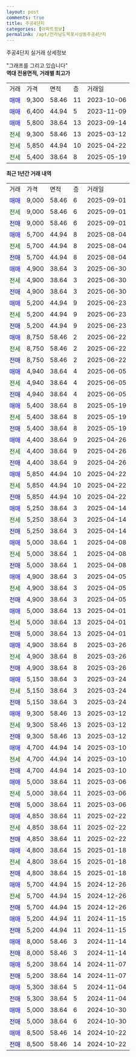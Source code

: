 ```yaml
---
layout: post
comments: true
title: 주공4단지
categories: [아파트정보]
permalink: /apt/전라남도목포시상동주공4단지
---
```


주공4단지 실거래 상세정보

<script type="text/javascript">
  google.charts.load('current', {'packages':['line', 'corechart']});
  google.charts.setOnLoadCallback(drawChart);

  function drawChart() {
    var data = new google.visualization.DataTable();
    data.addColumn('date', '거래일');
    data.addColumn('number', "매매");
    data.addColumn('number', "전세");
    data.addColumn('number', "전매");

    data.addRows([[new Date(Date.parse("2025-09-01")), 9000, null, null], [new Date(Date.parse("2025-09-01")), null, 9000, null], [new Date(Date.parse("2025-09-01")), null, null, 9000], [new Date(Date.parse("2025-08-04")), 5700, null, null], [new Date(Date.parse("2025-08-04")), null, 5700, null], [new Date(Date.parse("2025-08-04")), null, null, 5700], [new Date(Date.parse("2025-06-30")), 4900, null, null], [new Date(Date.parse("2025-06-30")), null, 4900, null], [new Date(Date.parse("2025-06-30")), null, null, 4900], [new Date(Date.parse("2025-06-23")), 5200, null, null], [new Date(Date.parse("2025-06-23")), null, 5200, null], [new Date(Date.parse("2025-06-23")), null, null, 5200], [new Date(Date.parse("2025-06-22")), 8750, null, null], [new Date(Date.parse("2025-06-22")), null, 8750, null], [new Date(Date.parse("2025-06-22")), null, null, 8750], [new Date(Date.parse("2025-06-05")), 4940, null, null], [new Date(Date.parse("2025-06-05")), null, 4940, null], [new Date(Date.parse("2025-06-05")), null, null, 4940], [new Date(Date.parse("2025-05-19")), 5400, null, null], [new Date(Date.parse("2025-05-19")), null, 5400, null], [new Date(Date.parse("2025-05-19")), null, null, 5400], [new Date(Date.parse("2025-04-26")), 4400, null, null], [new Date(Date.parse("2025-04-26")), null, 4400, null], [new Date(Date.parse("2025-04-26")), null, null, 4400], [new Date(Date.parse("2025-04-22")), 5850, null, null], [new Date(Date.parse("2025-04-22")), null, 5850, null], [new Date(Date.parse("2025-04-22")), null, null, 5850], [new Date(Date.parse("2025-04-14")), 5250, null, null], [new Date(Date.parse("2025-04-14")), null, 5250, null], [new Date(Date.parse("2025-04-14")), null, null, 5250], [new Date(Date.parse("2025-04-08")), 5000, null, null], [new Date(Date.parse("2025-04-08")), null, 5000, null], [new Date(Date.parse("2025-04-08")), null, null, 5000], [new Date(Date.parse("2025-04-05")), 4900, null, null], [new Date(Date.parse("2025-04-05")), null, 4900, null], [new Date(Date.parse("2025-04-05")), null, null, 4900], [new Date(Date.parse("2025-04-01")), 5000, null, null], [new Date(Date.parse("2025-04-01")), null, 5000, null], [new Date(Date.parse("2025-04-01")), null, null, 5000], [new Date(Date.parse("2025-03-26")), 4900, null, null], [new Date(Date.parse("2025-03-26")), null, 4900, null], [new Date(Date.parse("2025-03-26")), null, null, 4900], [new Date(Date.parse("2025-03-24")), 5150, null, null], [new Date(Date.parse("2025-03-24")), null, 5150, null], [new Date(Date.parse("2025-03-24")), null, null, 5150], [new Date(Date.parse("2025-03-12")), 9300, null, null], [new Date(Date.parse("2025-03-12")), null, 9300, null], [new Date(Date.parse("2025-03-12")), null, null, 9300], [new Date(Date.parse("2025-03-10")), 4700, null, null], [new Date(Date.parse("2025-03-10")), null, 4700, null], [new Date(Date.parse("2025-03-10")), null, null, 4700], [new Date(Date.parse("2025-03-06")), 5000, null, null], [new Date(Date.parse("2025-03-06")), null, 5000, null], [new Date(Date.parse("2025-03-06")), null, null, 5000], [new Date(Date.parse("2025-02-22")), 4850, null, null], [new Date(Date.parse("2025-02-22")), null, 4850, null], [new Date(Date.parse("2025-02-22")), null, null, 4850], [new Date(Date.parse("2025-01-18")), 4800, null, null], [new Date(Date.parse("2025-01-18")), null, 4800, null], [new Date(Date.parse("2025-01-18")), null, null, 4800], [new Date(Date.parse("2024-12-26")), 5700, null, null], [new Date(Date.parse("2024-12-26")), null, 5700, null], [new Date(Date.parse("2024-12-26")), null, null, 5700], [new Date(Date.parse("2024-11-15")), 5200, null, null], [new Date(Date.parse("2024-11-15")), null, null, 5200], [new Date(Date.parse("2024-11-14")), 8000, null, null], [new Date(Date.parse("2024-11-14")), null, null, 8000], [new Date(Date.parse("2024-11-07")), 5200, null, null], [new Date(Date.parse("2024-11-07")), null, null, 5200], [new Date(Date.parse("2024-11-04")), 5300, null, null], [new Date(Date.parse("2024-11-04")), null, null, 5300], [new Date(Date.parse("2024-10-30")), 5000, null, null], [new Date(Date.parse("2024-10-30")), null, null, 5000], [new Date(Date.parse("2024-10-22")), 8500, null, null], [new Date(Date.parse("2024-10-22")), null, null, 8500]]);

    var options = {
      hAxis: {
        format: 'yyyy/MM/dd'
      },    
      lineWidth: 0,
      pointsVisible: true,    
      title: '최근 1년간 유형별 실거래가 분포',
      legend: { position: 'bottom' }
    };

    var formatter = new google.visualization.NumberFormat({pattern:'###,###'} );
    formatter.format(data, 1);
    formatter.format(data, 2);
    
    setTimeout(function() {
        var chart = new google.visualization.LineChart(document.getElementById('columnchart_material'));
        chart.draw(data, (options));
        document.getElementById('loading').style.display = 'none';
    }, 200);
  }
</script>


<div id="loading" style="z-index:20; display: block; margin-left: 0px">"그래프를 그리고 있습니다"</div>
<div id="columnchart_material" style="width: 95%; margin-left: 0px; display: block"></div>
<!-- contents start -->
<b>역대 전용면적, 거래별 최고가</b>
<table class="sortable">
    <tr>
      <td>거래</td>
      <td>가격</td>
      <td>면적</td>
      <td>층</td>
      <td>거래일</td>
    </tr>
        <tr>
          <td><a style="color: blue">매매</a></td>
          <td>9,300</td>
          <td>58.46</td>
          <td>11</td>
          <td>2023-10-06</td>
        </tr>            <tr>
          <td><a style="color: blue">매매</a></td>
          <td>6,400</td>
          <td>44.94</td>
          <td>5</td>
          <td>2023-11-09</td>
        </tr>            <tr>
          <td><a style="color: blue">매매</a></td>
          <td>5,800</td>
          <td>38.64</td>
          <td>13</td>
          <td>2023-09-14</td>
        </tr>        
        <tr>
              <td><a style="color: darkgreen">전세</a></td>
              <td>9,300</td>
              <td>58.46</td>
              <td>13</td>
              <td>2025-03-12</td>
            </tr>            <tr>
              <td><a style="color: darkgreen">전세</a></td>
              <td>5,850</td>
              <td>44.94</td>
              <td>10</td>
              <td>2025-04-22</td>
            </tr>            <tr>
              <td><a style="color: darkgreen">전세</a></td>
              <td>5,400</td>
              <td>38.64</td>
              <td>8</td>
              <td>2025-05-19</td>
            </tr>        
    
</table>

<b>최근 1년간 거래 내역</b>

<table class="sortable">
    <tr>
      <td>거래</td>
      <td>가격</td>
      <td>면적</td>
      <td>층</td>
      <td>거래일</td>
    </tr>
    <tr>
      <td><a style="color: blue">매매</a></td>
      <td>9,000</td>
      <td>58.46</td>
      <td>6</td>
      <td>2025-09-01</td>
    </tr>          <tr>
      <td><a style="color: darkgreen">전세</a></td>
      <td>9,000</td>
      <td>58.46</td>
      <td>6</td>
      <td>2025-09-01</td>
    </tr>          <tr>
      <td><a style="color: darkblue">전매</a></td>
      <td>9,000</td>
      <td>58.46</td>
      <td>6</td>
      <td>2025-09-01</td>
    </tr>          <tr>
      <td><a style="color: blue">매매</a></td>
      <td>5,700</td>
      <td>44.94</td>
      <td>8</td>
      <td>2025-08-04</td>
    </tr>          <tr>
      <td><a style="color: darkgreen">전세</a></td>
      <td>5,700</td>
      <td>44.94</td>
      <td>8</td>
      <td>2025-08-04</td>
    </tr>          <tr>
      <td><a style="color: darkblue">전매</a></td>
      <td>5,700</td>
      <td>44.94</td>
      <td>8</td>
      <td>2025-08-04</td>
    </tr>          <tr>
      <td><a style="color: blue">매매</a></td>
      <td>4,900</td>
      <td>38.64</td>
      <td>3</td>
      <td>2025-06-30</td>
    </tr>          <tr>
      <td><a style="color: darkgreen">전세</a></td>
      <td>4,900</td>
      <td>38.64</td>
      <td>3</td>
      <td>2025-06-30</td>
    </tr>          <tr>
      <td><a style="color: darkblue">전매</a></td>
      <td>4,900</td>
      <td>38.64</td>
      <td>3</td>
      <td>2025-06-30</td>
    </tr>          <tr>
      <td><a style="color: blue">매매</a></td>
      <td>5,200</td>
      <td>44.94</td>
      <td>9</td>
      <td>2025-06-23</td>
    </tr>          <tr>
      <td><a style="color: darkgreen">전세</a></td>
      <td>5,200</td>
      <td>44.94</td>
      <td>9</td>
      <td>2025-06-23</td>
    </tr>          <tr>
      <td><a style="color: darkblue">전매</a></td>
      <td>5,200</td>
      <td>44.94</td>
      <td>9</td>
      <td>2025-06-23</td>
    </tr>          <tr>
      <td><a style="color: blue">매매</a></td>
      <td>8,750</td>
      <td>58.46</td>
      <td>2</td>
      <td>2025-06-22</td>
    </tr>          <tr>
      <td><a style="color: darkgreen">전세</a></td>
      <td>8,750</td>
      <td>58.46</td>
      <td>2</td>
      <td>2025-06-22</td>
    </tr>          <tr>
      <td><a style="color: darkblue">전매</a></td>
      <td>8,750</td>
      <td>58.46</td>
      <td>2</td>
      <td>2025-06-22</td>
    </tr>          <tr>
      <td><a style="color: blue">매매</a></td>
      <td>4,940</td>
      <td>38.64</td>
      <td>4</td>
      <td>2025-06-05</td>
    </tr>          <tr>
      <td><a style="color: darkgreen">전세</a></td>
      <td>4,940</td>
      <td>38.64</td>
      <td>4</td>
      <td>2025-06-05</td>
    </tr>          <tr>
      <td><a style="color: darkblue">전매</a></td>
      <td>4,940</td>
      <td>38.64</td>
      <td>4</td>
      <td>2025-06-05</td>
    </tr>          <tr>
      <td><a style="color: blue">매매</a></td>
      <td>5,400</td>
      <td>38.64</td>
      <td>8</td>
      <td>2025-05-19</td>
    </tr>          <tr>
      <td><a style="color: darkgreen">전세</a></td>
      <td>5,400</td>
      <td>38.64</td>
      <td>8</td>
      <td>2025-05-19</td>
    </tr>          <tr>
      <td><a style="color: darkblue">전매</a></td>
      <td>5,400</td>
      <td>38.64</td>
      <td>8</td>
      <td>2025-05-19</td>
    </tr>          <tr>
      <td><a style="color: blue">매매</a></td>
      <td>4,400</td>
      <td>38.64</td>
      <td>9</td>
      <td>2025-04-26</td>
    </tr>          <tr>
      <td><a style="color: darkgreen">전세</a></td>
      <td>4,400</td>
      <td>38.64</td>
      <td>9</td>
      <td>2025-04-26</td>
    </tr>          <tr>
      <td><a style="color: darkblue">전매</a></td>
      <td>4,400</td>
      <td>38.64</td>
      <td>9</td>
      <td>2025-04-26</td>
    </tr>          <tr>
      <td><a style="color: blue">매매</a></td>
      <td>5,850</td>
      <td>44.94</td>
      <td>10</td>
      <td>2025-04-22</td>
    </tr>          <tr>
      <td><a style="color: darkgreen">전세</a></td>
      <td>5,850</td>
      <td>44.94</td>
      <td>10</td>
      <td>2025-04-22</td>
    </tr>          <tr>
      <td><a style="color: darkblue">전매</a></td>
      <td>5,850</td>
      <td>44.94</td>
      <td>10</td>
      <td>2025-04-22</td>
    </tr>          <tr>
      <td><a style="color: blue">매매</a></td>
      <td>5,250</td>
      <td>38.64</td>
      <td>3</td>
      <td>2025-04-14</td>
    </tr>          <tr>
      <td><a style="color: darkgreen">전세</a></td>
      <td>5,250</td>
      <td>38.64</td>
      <td>3</td>
      <td>2025-04-14</td>
    </tr>          <tr>
      <td><a style="color: darkblue">전매</a></td>
      <td>5,250</td>
      <td>38.64</td>
      <td>3</td>
      <td>2025-04-14</td>
    </tr>          <tr>
      <td><a style="color: blue">매매</a></td>
      <td>5,000</td>
      <td>38.64</td>
      <td>1</td>
      <td>2025-04-08</td>
    </tr>          <tr>
      <td><a style="color: darkgreen">전세</a></td>
      <td>5,000</td>
      <td>38.64</td>
      <td>1</td>
      <td>2025-04-08</td>
    </tr>          <tr>
      <td><a style="color: darkblue">전매</a></td>
      <td>5,000</td>
      <td>38.64</td>
      <td>1</td>
      <td>2025-04-08</td>
    </tr>          <tr>
      <td><a style="color: blue">매매</a></td>
      <td>4,900</td>
      <td>38.64</td>
      <td>3</td>
      <td>2025-04-05</td>
    </tr>          <tr>
      <td><a style="color: darkgreen">전세</a></td>
      <td>4,900</td>
      <td>38.64</td>
      <td>3</td>
      <td>2025-04-05</td>
    </tr>          <tr>
      <td><a style="color: darkblue">전매</a></td>
      <td>4,900</td>
      <td>38.64</td>
      <td>3</td>
      <td>2025-04-05</td>
    </tr>          <tr>
      <td><a style="color: blue">매매</a></td>
      <td>5,000</td>
      <td>38.64</td>
      <td>13</td>
      <td>2025-04-01</td>
    </tr>          <tr>
      <td><a style="color: darkgreen">전세</a></td>
      <td>5,000</td>
      <td>38.64</td>
      <td>13</td>
      <td>2025-04-01</td>
    </tr>          <tr>
      <td><a style="color: darkblue">전매</a></td>
      <td>5,000</td>
      <td>38.64</td>
      <td>13</td>
      <td>2025-04-01</td>
    </tr>          <tr>
      <td><a style="color: blue">매매</a></td>
      <td>4,900</td>
      <td>38.64</td>
      <td>8</td>
      <td>2025-03-26</td>
    </tr>          <tr>
      <td><a style="color: darkgreen">전세</a></td>
      <td>4,900</td>
      <td>38.64</td>
      <td>8</td>
      <td>2025-03-26</td>
    </tr>          <tr>
      <td><a style="color: darkblue">전매</a></td>
      <td>4,900</td>
      <td>38.64</td>
      <td>8</td>
      <td>2025-03-26</td>
    </tr>          <tr>
      <td><a style="color: blue">매매</a></td>
      <td>5,150</td>
      <td>38.64</td>
      <td>3</td>
      <td>2025-03-24</td>
    </tr>          <tr>
      <td><a style="color: darkgreen">전세</a></td>
      <td>5,150</td>
      <td>38.64</td>
      <td>3</td>
      <td>2025-03-24</td>
    </tr>          <tr>
      <td><a style="color: darkblue">전매</a></td>
      <td>5,150</td>
      <td>38.64</td>
      <td>3</td>
      <td>2025-03-24</td>
    </tr>          <tr>
      <td><a style="color: blue">매매</a></td>
      <td>9,300</td>
      <td>58.46</td>
      <td>13</td>
      <td>2025-03-12</td>
    </tr>          <tr>
      <td><a style="color: darkgreen">전세</a></td>
      <td>9,300</td>
      <td>58.46</td>
      <td>13</td>
      <td>2025-03-12</td>
    </tr>          <tr>
      <td><a style="color: darkblue">전매</a></td>
      <td>9,300</td>
      <td>58.46</td>
      <td>13</td>
      <td>2025-03-12</td>
    </tr>          <tr>
      <td><a style="color: blue">매매</a></td>
      <td>4,700</td>
      <td>44.94</td>
      <td>14</td>
      <td>2025-03-10</td>
    </tr>          <tr>
      <td><a style="color: darkgreen">전세</a></td>
      <td>4,700</td>
      <td>44.94</td>
      <td>14</td>
      <td>2025-03-10</td>
    </tr>          <tr>
      <td><a style="color: darkblue">전매</a></td>
      <td>4,700</td>
      <td>44.94</td>
      <td>14</td>
      <td>2025-03-10</td>
    </tr>          <tr>
      <td><a style="color: blue">매매</a></td>
      <td>5,000</td>
      <td>38.64</td>
      <td>11</td>
      <td>2025-03-06</td>
    </tr>          <tr>
      <td><a style="color: darkgreen">전세</a></td>
      <td>5,000</td>
      <td>38.64</td>
      <td>11</td>
      <td>2025-03-06</td>
    </tr>          <tr>
      <td><a style="color: darkblue">전매</a></td>
      <td>5,000</td>
      <td>38.64</td>
      <td>11</td>
      <td>2025-03-06</td>
    </tr>          <tr>
      <td><a style="color: blue">매매</a></td>
      <td>4,850</td>
      <td>38.64</td>
      <td>11</td>
      <td>2025-02-22</td>
    </tr>          <tr>
      <td><a style="color: darkgreen">전세</a></td>
      <td>4,850</td>
      <td>38.64</td>
      <td>11</td>
      <td>2025-02-22</td>
    </tr>          <tr>
      <td><a style="color: darkblue">전매</a></td>
      <td>4,850</td>
      <td>38.64</td>
      <td>11</td>
      <td>2025-02-22</td>
    </tr>          <tr>
      <td><a style="color: blue">매매</a></td>
      <td>4,800</td>
      <td>38.64</td>
      <td>15</td>
      <td>2025-01-18</td>
    </tr>          <tr>
      <td><a style="color: darkgreen">전세</a></td>
      <td>4,800</td>
      <td>38.64</td>
      <td>15</td>
      <td>2025-01-18</td>
    </tr>          <tr>
      <td><a style="color: darkblue">전매</a></td>
      <td>4,800</td>
      <td>38.64</td>
      <td>15</td>
      <td>2025-01-18</td>
    </tr>          <tr>
      <td><a style="color: blue">매매</a></td>
      <td>5,700</td>
      <td>44.94</td>
      <td>15</td>
      <td>2024-12-26</td>
    </tr>          <tr>
      <td><a style="color: darkgreen">전세</a></td>
      <td>5,700</td>
      <td>44.94</td>
      <td>15</td>
      <td>2024-12-26</td>
    </tr>          <tr>
      <td><a style="color: darkblue">전매</a></td>
      <td>5,700</td>
      <td>44.94</td>
      <td>15</td>
      <td>2024-12-26</td>
    </tr>          <tr>
      <td><a style="color: blue">매매</a></td>
      <td>5,200</td>
      <td>44.94</td>
      <td>11</td>
      <td>2024-11-15</td>
    </tr>          <tr>
      <td><a style="color: darkblue">전매</a></td>
      <td>5,200</td>
      <td>44.94</td>
      <td>11</td>
      <td>2024-11-15</td>
    </tr>          <tr>
      <td><a style="color: blue">매매</a></td>
      <td>8,000</td>
      <td>58.46</td>
      <td>3</td>
      <td>2024-11-14</td>
    </tr>          <tr>
      <td><a style="color: darkblue">전매</a></td>
      <td>8,000</td>
      <td>58.46</td>
      <td>3</td>
      <td>2024-11-14</td>
    </tr>          <tr>
      <td><a style="color: blue">매매</a></td>
      <td>5,200</td>
      <td>38.64</td>
      <td>14</td>
      <td>2024-11-07</td>
    </tr>          <tr>
      <td><a style="color: darkblue">전매</a></td>
      <td>5,200</td>
      <td>38.64</td>
      <td>14</td>
      <td>2024-11-07</td>
    </tr>          <tr>
      <td><a style="color: blue">매매</a></td>
      <td>5,300</td>
      <td>38.64</td>
      <td>5</td>
      <td>2024-11-04</td>
    </tr>          <tr>
      <td><a style="color: darkblue">전매</a></td>
      <td>5,300</td>
      <td>38.64</td>
      <td>5</td>
      <td>2024-11-04</td>
    </tr>          <tr>
      <td><a style="color: blue">매매</a></td>
      <td>5,000</td>
      <td>38.64</td>
      <td>6</td>
      <td>2024-10-30</td>
    </tr>          <tr>
      <td><a style="color: darkblue">전매</a></td>
      <td>5,000</td>
      <td>38.64</td>
      <td>6</td>
      <td>2024-10-30</td>
    </tr>          <tr>
      <td><a style="color: blue">매매</a></td>
      <td>8,500</td>
      <td>58.46</td>
      <td>14</td>
      <td>2024-10-22</td>
    </tr>          <tr>
      <td><a style="color: darkblue">전매</a></td>
      <td>8,500</td>
      <td>58.46</td>
      <td>14</td>
      <td>2024-10-22</td>
    </tr>      </table>
<!-- contents end -->    

